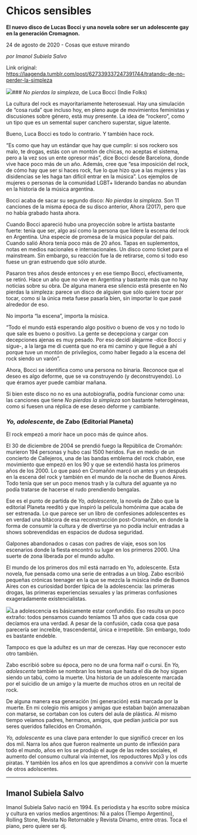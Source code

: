 # Chicos sensibles

**El nuevo disco de Lucas Bocci y una novela sobre ser un adolescente gay en la generación Cromagnon.**

24 de agosto de 2020 - Cosas que estuve mirando

_por Imanol Subiela Salvo_

Link original: https://laagenda.tumblr.com/post/627339337247391744/tratando-de-no-perder-la-simpleza

![](https://64.media.tumblr.com/964b20c76dee7bb8a8a5eb1a3f92f237/d4eb18de3fe9ab0a-86/s500x750/0e3a8fbe6dafa80e4a2fc7190acdaae86fa045cd.jpg)### *No pierdas la simpleza*, de Luca Bocci (Indie Folks)

La cultura del rock es mayoritariamente heterosexual. Hay una simulación de “cosa ruda” que incluso hoy, en pleno auge de movimientos feministas y discusiones sobre género, está muy presente. La idea de “rockero”, como un tipo que es un semental super canchero superstar, sigue latente. 


Bueno, Luca Bocci es todo lo contrario. Y también hace rock. 


“Es como que hay un estándar que hay que cumplir: si sos rockero sos malo, te drogas, estás con un montón de chicas, no aceptas el sistema, pero a la vez sos un ente opresor más”, dice Bocci desde Barcelona, donde vive hace poco más de un año. Además, cree que “esa imposición del rock, de cómo hay que ser si haces rock, fue lo que hizo que a las mujeres y las disidencias se les haga tan difícil entrar en la música”. Los ejemplos de mujeres o personas de la comunidad LGBT+ liderando bandas no abundan en la historia de la música argentina. 


Bocci acaba de sacar su segundo disco: *No pierdas la simpleza*. Son 11 canciones de la misma época de su disco anterior, Ahora (2017), pero que no había grabado hasta ahora. 


Cuando Bocci apareció hubo una proyección sobre le artista bastante fuerte: tenía que ser, algo así como la persona que lidere la escena del rock en Argentina. Una especie de promesa de la música popular del país. Cuando salió Ahora tenía poco más de 20 años. Tapas en suplementos, notas en medios nacionales e internacionales. Un disco como ticket para el mainstream. Sin embargo, su reacción fue la de retirarse, como si todo eso fuese un gran estruendo que sólo aturde. 


Pasaron tres años desde entonces y en ese tiempo Bocci, efectivamente, se retiró. Hace un año que no vive en Argentina y bastante más que no hay noticias sobre su obra. De alguna manera ese silencio está presente en No pierdas la simpleza: parece un disco de alguien que sólo quiere tocar por tocar, como si la única meta fuese pasarla bien, sin importar lo que pasé alrededor de eso. 


No importa “la escena”, importa la música. 


“Todo el mundo está esperando algo positivo o bueno de vos y no todo lo que sale es bueno o positivo. La gente se decepciona y cargar con decepciones ajenas es muy pesado. Por eso decidí alejarme -dice Bocci y sigue-, a la larga me di cuenta que no era mi camino y que llegué a ahí porque tuve un montón de privilegios, como haber llegado a la escena del rock siendo un varón”. 


Ahora, Bocci se identifica como una persona no binaria. Reconoce que el deseo es algo deforme, que se va construyendo (y deconstruyendo). Lo que éramos ayer puede cambiar mañana. 


Si bien este disco no no es una autobiografía, podría funcionar como una: las canciones que tiene *No pierdas la simpleza* son bastante heterogéneas, como si fuesen una réplica de ese deseo deforme y cambiante. 


### *Yo, adolescente*, de Zabo (Editorial Planeta)

El rock empezó a morir hace un poco más de quince años.


El 30 de diciembre de 2004 se prendió fuego la República de Cromañón: murieron 194 personas y hubo casi 1500 heridos. Fue en medio de un concierto de Callejeros, una de las bandas emblema del rock chabón, ese movimiento que empezó en los 90 y que se extendió hasta los primeros años de los 2000. Lo que pasó en Cromañón marcó un antes y un después en la escena del rock y también en el mundo de la noche de Buenos Aires. Todo tenía que ser un poco menos trash y la cultura del aguante ya no podía tratarse de hacerse el rudo prendiendo bengalas. 


Ese es el punto de partida de *Yo, adolescente*, la novela de Zabo que la editorial Planeta reeditó y que inspiró la película homónima que acaba de ser estrenada. Lo que parece ser un libro de confesiones adolescentes es en verdad una bitácora de esa reconstrucción post-Cromañón, en donde la forma de consumir la cultura y de divertirse ya no podía incluir entradas a shows sobrevendidas en espacios de dudosa seguridad. 


Galpones abandonados o casas con padres de viaje, esos son los escenarios donde la fiesta encontró su lugar en los primeros 2000. Una suerte de zona liberada por el mundo adulto.


El mundo de los primeros dos mil está narrado en Yo, adolescente. Esta novela, fue pensada como una serie de entradas a un blog. Zabo escribió pequeñas crónicas teenager en la que se mezcla la música indie de Buenos Aires con es curiosidad border típica de la adolescencia: las primeras drogas, las primeras experiencias sexuales y las primeras confusiones exageradamente existencialistas. 


![](https://64.media.tumblr.com/0b8eaa842c5686bb0fdc4eb84e03be33/d4eb18de3fe9ab0a-d9/s250x400/22b0590f2f3598e9991939e58121589099da53ed.jpg)La adolescencia es básicamente estar confundido. Eso resulta un poco extraño: todos pensamos cuando teníamos 13 años que cada cosa que decíamos era una verdad. A pesar de la confusión, cada cosa que pasa parecería ser increíble, trascendental, única e irrepetible. Sin embargo, todo es bastante endeble. 


Tampoco es que la adultez es un mar de cerezas. Hay que reconocer esto otro también.


Zabo escribió sobre su época, pero no de una forma naif o cursi. En *Yo, adolescente* también se nombran los temas que hasta el día de hoy siguen siendo un tabú, como la muerte. Una historia de un adolescente marcada por el suicidio de un amigo y la muerte de muchos otros en un recital de rock. 


De alguna manera esa generación (mi generación) está marcada por la muerte. En mi colegio mis amigos y amigas que estaban bajón amenazaban con matarse, se cortaban con los cuters del aula de plástica. Al mismo tiempo veíamos padres, hermanos, amigos, que pedían justicia por sus seres queridos fallecidos en Cromañón.


*Yo, adolescente* es una clave para entender lo que significó crecer en los dos mil. Narra los años que fueron realmente un punto de inflexión para todo el mundo, años en los se produjo el auge de las redes sociales, el aumento del consumo cultural vía internet, los repoductores Mp3 y los cds piratas. Y también los años en los que aprendimos a convivir con la muerte de otros adolscentes. 




---

Imanol Subiela Salvo
--------------------

Imanol Subiela Salvo nació en 1994. Es periodista y ha escrito sobre música y cultura en varios medios argentinos: Ni a palos (Tiempo Argentino), Rolling Stone, Revista No Retornable y Revista Dínamo, entre otras. Toca el piano, pero quiere ser dj.

 

